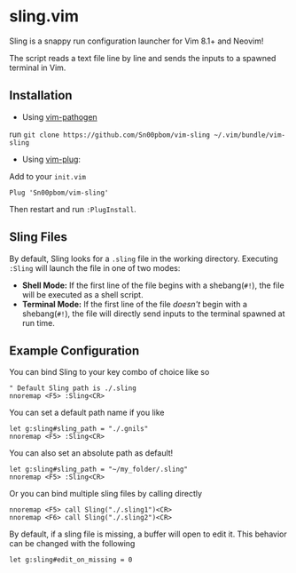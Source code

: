 # sling.vim
Sling is a snappy run configuration launcher for Vim 8.1+ and Neovim!

The script reads a text file line by line and sends the inputs to a spawned terminal in Vim.

## Installation
- Using [vim-pathogen](https://github.com/tpope/vim-pathogen)

run `git clone https://github.com/Sn00pbom/vim-sling ~/.vim/bundle/vim-sling`

- Using [vim-plug](https://github.com/junegunn/vim-plug):

Add to your `init.vim`

```vim
Plug 'Sn00pbom/vim-sling'
```

Then restart and run `:PlugInstall`.

## Sling Files
By default, Sling looks for a `.sling` file in the working directory.
Executing `:Sling` will launch the file in one of two modes:

- **Shell Mode:** If the first line of the file begins with a shebang(`#!`), the file will be executed as a shell script.
- **Terminal Mode:** If the first line of the file  *doesn't* begin with a shebang(`#!`), the file will directly send inputs to the terminal
spawned at run time.

## Example Configuration
You can bind Sling to your key combo of choice like so

```vim
" Default Sling path is ./.sling
nnoremap <F5> :Sling<CR>
```

You can set a default path name if you like

```vim
let g:sling#sling_path = "./.gnils"
nnoremap <F5> :Sling<CR>
```

You can also set an absolute path as default!

```vim
let g:sling#sling_path = "~/my_folder/.sling"
nnoremap <F5> :Sling<CR>
```

Or you can bind multiple sling files by calling directly

```vim
nnoremap <F5> call Sling("./.sling1")<CR>
nnoremap <F6> call Sling("./.sling2")<CR>
```

By default, if a sling file is missing, a buffer will open to edit it. This behavior can be changed with the following

```vim
let g:sling#edit_on_missing = 0
```
